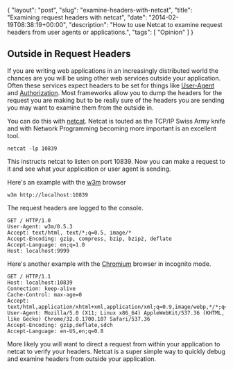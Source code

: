{
  "layout": "post",
  "slug": "examine-headers-with-netcat",
  "title": "Examining request headers with netcat",
  "date": "2014-02-19T08:38:19+00:00",
  "description": "How to use Netcat to examine request headers from user agents or applications.",
  "tags": [
    "Opinion"
  ]
}

## Outside in Request Headers

If you are writing web applications in an increasingly distributed world the chances are you will be using other web services outside your application. Often these services expect headers to be set for things like [User-Agent][1] and [Authorization][2]. Most frameworks allow you to dump the headers for the request you are making but to be really sure of the headers you are sending you may want to examine them from the outside in.

You can do this with [netcat][3]. Netcat is touted as the TCP/IP Swiss Army knife and with Network Programming becoming more important is an excellent tool.

    netcat -lp 10839

This instructs netcat to listen on port 10839. Now you can make a request to it and see what your application or user agent is sending.

Here's an example with the [w3m][4] browser

    w3m http://localhost:10839 

The request headers are logged to the console.

    GET / HTTP/1.0
    User-Agent: w3m/0.5.3
    Accept: text/html, text/*;q=0.5, image/*
    Accept-Encoding: gzip, compress, bzip, bzip2, deflate
    Accept-Language: en;q=1.0
    Host: localhost:9999

Here's another example with the [Chromium][5] browser in incognito mode.

    GET / HTTP/1.1
    Host: localhost:10839
    Connection: keep-alive
    Cache-Control: max-age=0
    Accept: text/html,application/xhtml+xml,application/xml;q=0.9,image/webp,*/*;q=0.8
    User-Agent: Mozilla/5.0 (X11; Linux x86_64) AppleWebKit/537.36 (KHTML, like Gecko) Chrome/32.0.1700.107 Safari/537.36
    Accept-Encoding: gzip,deflate,sdch
    Accept-Language: en-US,en;q=0.8

More likely you will want to direct a request from within your application to netcat to verify your headers. Netcat is a super simple way to quickly debug and examine headers from outside your application.

[1]: http://www.w3.org/Protocols/rfc2616/rfc2616-sec14.html#sec14.43
[2]: http://www.w3.org/Protocols/rfc2616/rfc2616-sec14.html#sec14.8
[3]: http://nc110.sourceforge.net/
[4]: http://w3m.sourceforge.net/
[5]: http://www.chromium.org/
